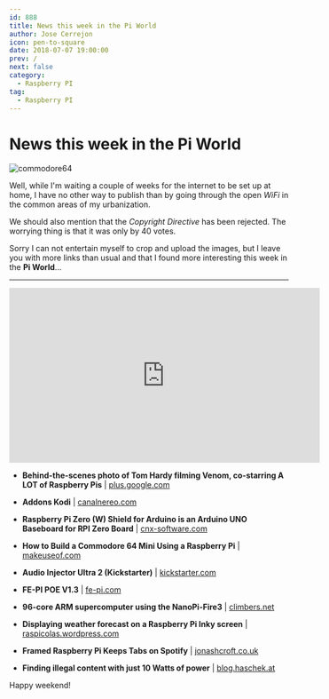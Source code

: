 ```yaml
---
id: 888
title: News this week in the Pi World
author: Jose Cerrejon
icon: pen-to-square
date: 2018-07-07 19:00:00
prev: /
next: false
category:
  - Raspberry PI
tag:
  - Raspberry PI
---
```


# News this week in the Pi World

![commodore64](/images/c64.jpg)

Well, while I'm waiting a couple of weeks for the internet to be set up at home, I have no other way to publish than by going through the open *WiFi* in the common areas of my urbanization. 

We should also mention that the *Copyright Directive* has been rejected. The worrying thing is that it was only by 40 votes. 

Sorry I can not entertain myself to crop and upload the images, but I leave you with more links than usual and that I found more interesting this week in the **Pi World**...

- - -
<iframe width="560" height="315" src="https://www.youtube.com/embed/wAqCgzp6ios?rel=0&amp;showinfo=0" frameborder="0" allow="autoplay; encrypted-media" allowfullscreen></iframe>

* **Behind-the-scenes photo of Tom Hardy filming Venom, co-starring A LOT of Raspberry Pis** | [plus.google.com](https://plus.google.com/+raspberrypi/posts/bTnkD4f3SHD)

* **Addons Kodi** | [canalnereo.com](http://canalnereo.com/canalnereo/PLUGIN/)

* **Raspberry Pi Zero (W) Shield for Arduino is an Arduino UNO Baseboard for RPI Zero Board** | [cnx-software.com](https://www.cnx-software.com/2018/06/29/raspberry-pi-zero-w-shield-for-arduino-is-a-arduino/)

* **How to Build a Commodore 64 Mini Using a Raspberry Pi**  | [makeuseof.com](https://www.makeuseof.com/tag/build-c64-mini-raspberry-pi/)

* **Audio Injector Ultra 2 (Kickstarter)** | [kickstarter.com](https://www.kickstarter.com/projects/1250664710/audio-injector-ultra-2-sound-card/?ref=eelec)

* **FE-PI POE V1.3** | [fe-pi.com](https://fe-pi.com/products/fe-pi-poe-v1)

* **96-core ARM supercomputer using the NanoPi-Fire3** | [climbers.net](https://climbers.net/sbc/nanopi-fire3-arm-supercomputer/)

* **Displaying weather forecast on a Raspberry Pi Inky screen**  | [raspicolas.wordpress.com](https://raspicolas.wordpress.com/2018/06/03/displaying-weather-forecast-on-a-raspberry-pi-inky-screen/)

* **Framed Raspberry Pi Keeps Tabs on Spotify** | [jonashcroft.co.uk](https://jonashcroft.co.uk/2018/06/07/now-playing-screen-spotify-raspberry-pi-es6/)

* **Finding illegal content with just 10 Watts of power** | [blog.haschek.at](https://blog.haschek.at/post/f0a4e)

Happy weekend!
